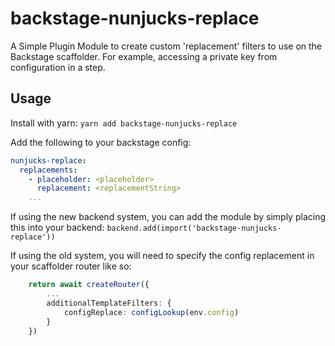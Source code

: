# backstage-nunjucks-replace

A Simple Plugin Module to create custom 'replacement' filters to use on the Backstage scaffolder. For example, accessing a private key from configuration in a step.

## Usage

Install with yarn:
`yarn add backstage-nunjucks-replace`

Add the following to your backstage config:

```yaml
nunjucks-replace:
  replacements:
    - placeholder: <placeholder>
      replacement: <replacementString>
    ...
```

If using the new backend system, you can add the module by simply placing this into your backend:
`backend.add(import('backstage-nunjucks-replace'))`

If using the old system, you will need to specify the config replacement in your scaffolder router like so:

```ts
    return await createRouter({
        ...
        additionalTemplateFilters: {
            configReplace: configLookup(env.config)
        }
    })
```
